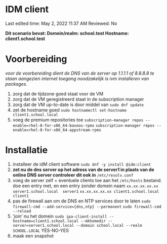 # IDM client

Last edited time: May 2, 2022 11:37 AM
Reviewed: No

**Dit scenario bevat:
Domein/realm: school.test
Hostname: client1.school.test**

# Voorbereiding

*voor de voorbereiding dient de DNS van de server op 1.1.1.1 of 8.8.8.8 te staan aangezien internet toegang noodzakelijk is ivm installeren van packages.*

1. zorg dat de tijdzone goed staat voor de VM
2. zorg dat de VM geregistreerd staat in de subscription manager
3. zorg dat de VM up-to-date is door middel van 
`sudo dnf update`
4. zet de hostname goed 
`sudo hostnamectl set-hostname client1.school.local`
5. voeg de premium repositories toe
`subscription-manager repos --enable=rhel-8-for-x86_64-baseos-rpms`
`subscription-manager repos --enable=rhel-8-for-x86_64-appstream-rpms`

# Installatie

1. installeer de idM client software
`sudo dnf -y install @idm:client`
2. **zet nu de dns server op het adress van de server1 in plaats van de online DNS server
controleer dit ook in** `/etc/resolv.conf`
3. voeg de server zelf + eventuele clients toe aan het `/etc/hosts` bestand. doe een entry met, en een entry zonder domein naam
`xx.xx.xx.xx.xx server1.school.local  server1`
`xx.xx.xx.xx.xx client1.school.local  client1`
4. pas de firewall aan om de DNS en NTP services door te laten
`sudo firewall-cmd --add-service={dns,ntp} --permanent`
`sudo firewall-cmd --reload`
5. ‘join’ nu het domein
`sudo ipa-client-install --hostname=client1.school.local --mkhomedir --server=server1.school.local --domain school.local --realm SCHOOL.LOCAL`
YES-NO-YES
6. maak een snapshot